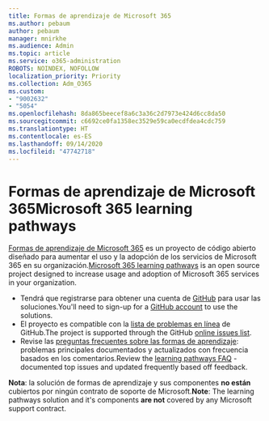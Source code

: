 ```yaml
---
title: Formas de aprendizaje de Microsoft 365
ms.author: pebaum
author: pebaum
manager: mnirkhe
ms.audience: Admin
ms.topic: article
ms.service: o365-administration
ROBOTS: NOINDEX, NOFOLLOW
localization_priority: Priority
ms.collection: Adm_O365
ms.custom:
- "9002632"
- "5054"
ms.openlocfilehash: 8da865beecef8a6c3a36c2d7973e424d6cc8da50
ms.sourcegitcommit: c6692ce0fa1358ec3529e59ca0ecdfdea4cdc759
ms.translationtype: HT
ms.contentlocale: es-ES
ms.lasthandoff: 09/14/2020
ms.locfileid: "47742718"
---
```

# <a name="microsoft-365-learning-pathways"></a><span data-ttu-id="c1ed4-102">Formas de aprendizaje de Microsoft 365</span><span class="sxs-lookup"><span data-stu-id="c1ed4-102">Microsoft 365 learning pathways</span></span>

<span data-ttu-id="c1ed4-103">[Formas de aprendizaje de Microsoft 365](https://docs.microsoft.com/office365/customlearning/) es un proyecto de código abierto diseñado para aumentar el uso y la adopción de los servicios de Microsoft 365 en su organización.</span><span class="sxs-lookup"><span data-stu-id="c1ed4-103">[Microsoft 365 learning pathways](https://docs.microsoft.com/office365/customlearning/) is an open source project designed to increase usage and adoption of Microsoft 365 services in your organization.</span></span>

- <span data-ttu-id="c1ed4-104">Tendrá que registrarse para obtener una cuenta de [GitHub](https://aka.ms/joingithub) para usar las soluciones.</span><span class="sxs-lookup"><span data-stu-id="c1ed4-104">You'll need to sign-up for a [GitHub account](https://aka.ms/joingithub) to use the solutions.</span></span>
- <span data-ttu-id="c1ed4-105">El proyecto es compatible con la [lista de problemas en línea](https://aka.ms/CustomLearningHelp) de GitHub.</span><span class="sxs-lookup"><span data-stu-id="c1ed4-105">The project is supported through the GitHub [online issues list](https://aka.ms/CustomLearningHelp).</span></span>
- <span data-ttu-id="c1ed4-106">Revise las [preguntas frecuentes sobre las formas de aprendizaje](https://docs.microsoft.com/office365/customlearning/faq): problemas principales documentados y actualizados con frecuencia basados en los comentarios.</span><span class="sxs-lookup"><span data-stu-id="c1ed4-106">Review the [learning pathways FAQ](https://docs.microsoft.com/office365/customlearning/faq) - documented top issues and updated frequently based off feedback.</span></span>

<span data-ttu-id="c1ed4-107">**Nota**: la solución de formas de aprendizaje y sus componentes **no están** cubiertos por ningún contrato de soporte de Microsoft.</span><span class="sxs-lookup"><span data-stu-id="c1ed4-107">**Note**: The learning pathways solution and it's components **are not** covered by any Microsoft support contract.</span></span>
